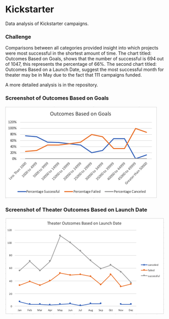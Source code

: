# Kickstarter
Data analysis of Kickstarter campaigns.


### Challenge 

Comparisons between all categories provided insight into which projects were most successful in the shortest amount of time. The chart titled: Outcomes Based on Goals, shows that the number of successful is 694 out of 1047, this represents the percentage of 66%.  The second chart titled: Outcomes Based on a Launch Date, suggest the most successful month for theater may be in May due to the fact that 111 campaigns funded.

A more detailed analysis is in the repository.

### Screenshot of Outcomes Based on Goals
<img width=“500” alt=“” src="https://github.com/estherhk/Kickstarter/blob/master/GoalOutcome.png">

### Screenshot of Theater Outcomes Based on Launch Date
<img width=“500” alt=“” src="https://github.com/estherhk/Kickstarter/blob/master/LaunchDate.png">
